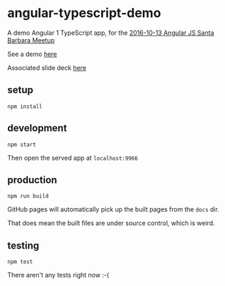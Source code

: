 angular-typescript-demo
=======================

A demo Angular 1 TypeScript app, for the [2016-10-13 Angular JS
Santa Barbara Meetup](https://www.meetup.com/AngularJS-Santa-Barbara/events/233258540/)
 
See a demo [here](https://whenther.github.io/angular-typescript-demo/)

Associated slide deck [here](https://docs.google.com/presentation/d/1zYEvIgKL_lT_uLBDSbEcP0EpjcgCZknqm4FjGQPQgAc/edit?usp=sharing)

setup
-----
```
npm install
```

development
-----------
```
npm start
```
Then open the served app at `localhost:9966`

production
----------------------
```
npm run build
```
GitHub pages will automatically pick up the built pages from the `docs` dir.

That does mean the built files are under source control, which is weird.

testing
-------
```
npm test
```
There aren't any tests right now :-(
